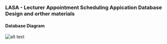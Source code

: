 ### LASA - Lecturer Appointment Scheduling Appication Database Design and orther materials

#### Database Diagram
![alt text](https://github.com/SWP302Group2/lasa-database/tree/main/materials?raw=true)